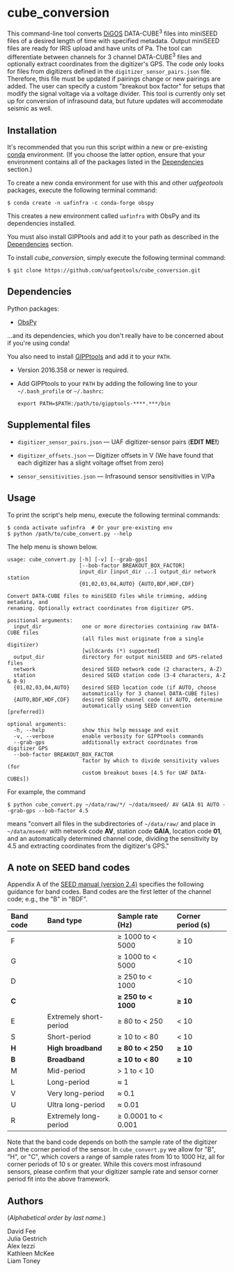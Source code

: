 cube_conversion
===============

This command-line tool converts [DiGOS](https://digos.eu/) DATA-CUBE<sup>3</sup>
files into miniSEED files of a desired length of time with specified metadata.
Output miniSEED files are ready for IRIS upload and have units of Pa. The tool
can differentiate between channels for 3 channel DATA-CUBE<sup>3</sup> files and
optionally extract coordinates from the digitizer's GPS. The code only looks for
files from digitizers defined in the `digitizer_sensor_pairs.json` file. Therefore,
this file must be updated if pairings change or new pairings are added. The user
can specify a custom "breakout box factor" for setups that modify the signal
voltage via a voltage divider. This tool is currently only set up for conversion
of infrasound data, but future updates will accommodate seismic as well.

Installation
------------

It's recommended that you run this script within a new or pre-existing
[conda](https://docs.conda.io/projects/conda/en/latest/index.html) environment.
(If you choose the latter option, ensure that your environment contains all of
the packages listed in the [Dependencies](#dependencies) section.)

To create a new conda environment for use with this and other _uafgeotools_
packages, execute the following terminal command:
```
$ conda create -n uafinfra -c conda-forge obspy
```
This creates a new environment called `uafinfra` with ObsPy and its dependencies
installed.

You must also install GIPPtools and add it to your path as described in the
[Dependencies](#dependencies) section.

To install _cube_conversion_, simply execute the following terminal command:
```
$ git clone https://github.com/uafgeotools/cube_conversion.git
```

Dependencies
------------

Python packages:

* [ObsPy](http://docs.obspy.org/)

...and its dependencies, which you don't really have to be concerned about if
you're using conda!

You also need to install
[GIPPtools](https://www.gfz-potsdam.de/en/section/geophysical-deep-sounding/infrastructure/geophysical-instrument-pool-potsdam-gipp/software/gipptools/)
and add it to your `PATH`.

* Version 2016.358 or newer is required.

* Add GIPPtools to your `PATH` by adding the following line to your
  `~/.bash_profile` or `~/.bashrc`:
  ```
  export PATH=$PATH:/path/to/gipptools-****.***/bin
  ```

Supplemental files
------------------

* `digitizer_sensor_pairs.json` — UAF digitizer-sensor pairs (**EDIT ME!**)

* `digitizer_offsets.json` — Digitizer offsets in V (We have found that each
                             digitizer has a slight voltage offset from zero)

* `sensor_sensitivities.json` — Infrasound sensor sensitivities in V/Pa

Usage
-----

To print the script's help menu, execute the following terminal commands:
```
$ conda activate uafinfra  # Or your pre-existing env
$ python /path/to/cube_convert.py --help
```
The help menu is shown below.
```
usage: cube_convert.py [-h] [-v] [--grab-gps]
                       [--bob-factor BREAKOUT_BOX_FACTOR]
                       input_dir [input_dir ...] output_dir network station
                       {01,02,03,04,AUTO} {AUTO,BDF,HDF,CDF}

Convert DATA-CUBE files to miniSEED files while trimming, adding metadata, and
renaming. Optionally extract coordinates from digitizer GPS.

positional arguments:
  input_dir             one or more directories containing raw DATA-CUBE files
                        (all files must originate from a single digitizer)
                        [wildcards (*) supported]
  output_dir            directory for output miniSEED and GPS-related files
  network               desired SEED network code (2 characters, A-Z)
  station               desired SEED station code (3-4 characters, A-Z & 0-9)
  {01,02,03,04,AUTO}    desired SEED location code (if AUTO, choose
                        automatically for 3 channel DATA-CUBE files)
  {AUTO,BDF,HDF,CDF}    desired SEED channel code (if AUTO, determine
                        automatically using SEED convention [preferred])

optional arguments:
  -h, --help            show this help message and exit
  -v, --verbose         enable verbosity for GIPPtools commands
  --grab-gps            additionally extract coordinates from digitizer GPS
  --bob-factor BREAKOUT_BOX_FACTOR
                        factor by which to divide sensitivity values (for
                        custom breakout boxes [4.5 for UAF DATA-CUBEs])
```
For example, the command
```
$ python cube_convert.py ~/data/raw/*/ ~/data/mseed/ AV GAIA 01 AUTO --grab-gps --bob-factor 4.5
```
means "convert all files in the subdirectories of `~/data/raw/` and place in
`~/data/mseed/` with network code **AV**, station code **GAIA**, location code
**01**, and an automatically determined channel code, dividing the sensitivity
by 4.5 and extracting coordinates from the digitizer's GPS."

A note on SEED band codes
-------------------------

Appendix A of the
[SEED manual (version 2.4)](http://www.fdsn.org/pdf/SEEDManual_V2.4.pdf)
specifies the following guidance for band codes. Band codes are the first
letter of the channel code; e.g., the "B" in "BDF".

| Band code | Band type              | Sample rate (Hz)    | Corner period (s) |
| :-------- | :--------------------- | :------------------ | :---------------- |
| F         |                        | ≥ 1000 to < 5000    | ≥ 10              |
| G         |                        | ≥ 1000 to < 5000    | < 10              |
| D         |                        | ≥ 250 to < 1000     | < 10              |
| **C**     |                        | **≥ 250 to < 1000** | **≥ 10**          |
| E         | Extremely short-period | ≥ 80 to < 250       | < 10              |
| S         | Short-period           | ≥ 10 to < 80        | < 10              |
| **H**     | **High broadband**     | **≥ 80 to < 250**   | **≥ 10**          |
| **B**     | **Broadband**          | **≥ 10 to < 80**    | **≥ 10**          |
| M         | Mid-period             | > 1 to < 10         |                   |
| L         | Long-period            | ≈ 1                 |                   |
| V         | Very long-period       | ≈ 0.1               |                   |
| U         | Ultra long-period      | ≈ 0.01              |                   |
| R         | Extremely long-period  | ≥ 0.0001 to < 0.001 |                   |

Note that the band code depends on both the sample rate of the digitizer and
the corner period of the sensor. In `cube_convert.py` we allow for "B", "H", or
"C", which covers a range of sample rates from 10 to 1000 Hz, all for corner
periods of 10 s or greater. While this covers most infrasound sensors, please
confirm that your digitizer sample rate and sensor corner period fit into the
above framework.

Authors
-------

(_Alphabetical order by last name._)

David Fee  
Julia Gestrich  
Alex Iezzi  
Kathleen McKee  
Liam Toney

